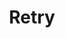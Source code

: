 ---
sidebar_label: Retry
description: Learn how Jupiter Magic enables the best user experience through dynamic mechanisms on slippage, gas and retreis.
title: Retry 
---